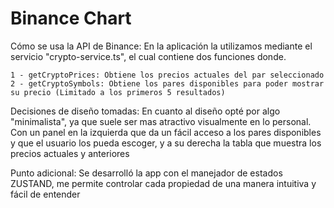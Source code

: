 # Binance Chart

Cómo se usa la API de Binance: En la aplicación la utilizamos mediante el servicio "crypto-service.ts",
el cual contiene dos funciones donde.

    1 - getCryptoPrices: Obtiene los precios actuales del par seleccionado
    2 - getCryptoSymbols: Obtiene los pares disponibles para poder mostrar su precio (Limitado a los primeros 5 resultados)

Decisiones de diseño tomadas: En cuanto al diseño opté por algo "minimalista", ya que suele ser mas atractivo visualmente
en lo personal. Con un panel en la izquierda que da un fácil acceso a los pares disponibles y que el usuario los pueda
escoger, y a su derecha la tabla que muestra los precios actuales y anteriores

Punto adicional: Se desarrolló la app con el manejador de estados ZUSTAND, me permite controlar cada propiedad de una manera
intuitiva y fácil de entender
